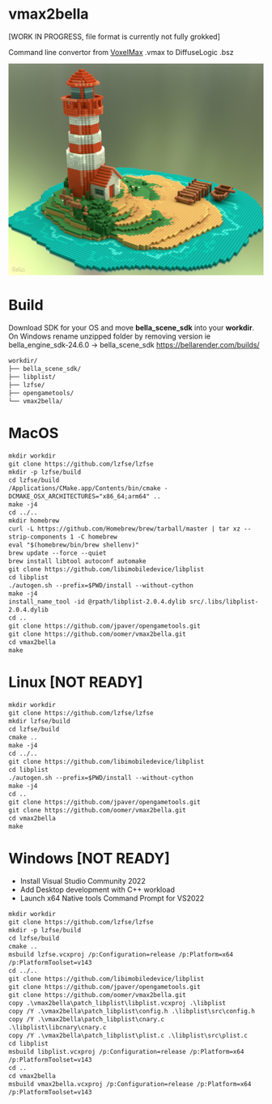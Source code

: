 # vmax2bella
[WORK IN PROGRESS, file format is currently not fully grokked]

Command line convertor from [VoxelMax](https://voxelmax.com) .vmax to DiffuseLogic .bsz

![example](resources/example.jpg)



# Build

Download SDK for your OS and move **bella_scene_sdk** into your **workdir**. On Windows rename unzipped folder by removing version ie bella_engine_sdk-24.6.0 -> bella_scene_sdk
https://bellarender.com/builds/


```
workdir/
├── bella_scene_sdk/
├── libplist/
├── lzfse/
├── opengametools/
└── vmax2bella/
```

# MacOS

```
mkdir workdir
git clone https://github.com/lzfse/lzfse
mkdir -p lzfse/build
cd lzfse/build
/Applications/CMake.app/Contents/bin/cmake -DCMAKE_OSX_ARCHITECTURES="x86_64;arm64" ..
make -j4
cd ../..
mkdir homebrew
curl -L https://github.com/Homebrew/brew/tarball/master | tar xz --strip-components 1 -C homebrew
eval "$(homebrew/bin/brew shellenv)"
brew update --force --quiet
brew install libtool autoconf automake
git clone https://github.com/libimobiledevice/libplist
cd libplist
./autogen.sh --prefix=$PWD/install --without-cython
make -j4
install_name_tool -id @rpath/libplist-2.0.4.dylib src/.libs/libplist-2.0.4.dylib
cd ..
git clone https://github.com/jpaver/opengametools.git
git clone https://github.com/oomer/vmax2bella.git
cd vmax2bella
make
```

# Linux [NOT READY]

```
mkdir workdir
git clone https://github.com/lzfse/lzfse
mkdir lzfse/build
cd lzfse/build
cmake ..
make -j4
cd ../..
git clone https://github.com/libimobiledevice/libplist
cd libplist
./autogen.sh --prefix=$PWD/install --without-cython
make -j4
cd ..
git clone https://github.com/jpaver/opengametools.git
git clone https://github.com/oomer/vmax2bella.git
cd vmax2bella
make
```

# Windows [NOT READY]
- Install Visual Studio Community 2022
- Add Desktop development with C++ workload
- Launch x64 Native tools Command Prompt for VS2022
```
mkdir workdir
git clone https://github.com/lzfse/lzfse
mkdir -p lzfse/build
cd lzfse/build
cmake ..
msbuild lzfse.vcxproj /p:Configuration=release /p:Platform=x64 /p:PlatformToolset=v143
cd ../..
git clone https://github.com/libimobiledevice/libplist
git clone https://github.com/jpaver/opengametools.git
git clone https://github.com/oomer/vmax2bella.git
copy .\vmax2bella\patch_libplist\libplist.vcxproj .\libplist
copy /Y .\vmax2bella\patch_libplist\config.h .\libplist\src\config.h
copy /Y .\vmax2bella\patch_libplist\cnary.c .\libplist\libcnary\cnary.c
copy /Y .\vmax2bella\patch_libplist\plist.c .\libplist\src\plist.c
cd libplist
msbuild libplist.vcxproj /p:Configuration=release /p:Platform=x64 /p:PlatformToolset=v143
cd ..
cd vmax2bella
msbuild vmax2bella.vcxproj /p:Configuration=release /p:Platform=x64 /p:PlatformToolset=v143
```
